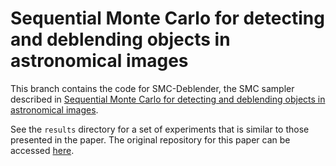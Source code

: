 # Sequential Monte Carlo for detecting and deblending objects in astronomical images

This branch contains the code for SMC-Deblender, the SMC sampler described in [Sequential Monte Carlo for detecting and deblending objects in astronomical images](https://ml4physicalsciences.github.io/2023/files/NeurIPS_ML4PS_2023_172.pdf).

See the `results` directory for a set of experiments that is similar to those presented in the paper. The original repository for this paper can be accessed [here](https://github.com/timwhite0/smcdeblender).